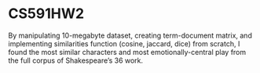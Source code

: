 # CS591HW2
By manipulating 10-megabyte dataset, creating term-document matrix, and implementing similarities function (cosine, jaccard, dice) from scratch, I found the most similar characters and most emotionally-central play from the full corpus of Shakespeare’s 36 work.

